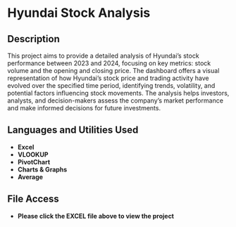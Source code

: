 <h1>Hyundai Stock Analysis</h1>


<h2>Description</h2>
This project aims to provide a detailed analysis of Hyundai’s stock performance between 2023 and 2024, focusing on key metrics: stock volume and the opening and closing price. The dashboard offers a visual representation of how Hyundai’s stock price and trading activity have evolved over the specified time period, identifying trends, volatility, and potential factors influencing stock movements. The analysis helps investors, analysts, and decision-makers assess the company’s market performance and make informed decisions for future investments. 
<br />


<h2>Languages and Utilities Used</h2>

- <b>Excel</b> 
- <b>VLOOKUP</b>
- <b>PivotChart</b>
- <b>Charts & Graphs</b>
- <b>Average</b>

<h2>File Access</h2>

- <b>Please click the EXCEL file above to view the project</b>
